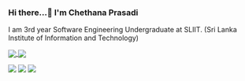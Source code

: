 ### Hi there...👋 I'm Chethana Prasadi 
I am 3rd year Software Engineering Undergraduate at SLIIT. (Sri Lanka Institute of Information and Technology)

<a href="https://github.com/chethuuu/github-readme-stats">
  <img align="center" src="https://github-readme-stats.vercel.app/api?username=chethuuu&&show_icons=true&title_color=tokyonight&icon_color=bb2acf&text_color=daf7dc&bg_color=151515">
</a>
<a href="https://github.com/chethuuu/convoychat">
  <img align="center" src="https://github-readme-stats.vercel.app/api/top-langs/?username=chethuuu&layout=compact&title_color=tokyonight&icon_color=bb2acf&text_color=daf7dc&bg_color=151515">
</a>

<br/> 

[![](https://img.shields.io/badge/Medium-12100E?style=for-the-badge&logo=medium&logoColor=white)](https://medium.com/@chethanaprasadi2000)
[![](https://img.shields.io/badge/linkedin-%230077B5.svg?style=for-the-badge&logo=linkedin)](www.linkedin.com/in/chethana-prasadi-46a6b822b/)
![](https://img.shields.io/badge/Facebook-1877F2?style=for-the-badge&logo=facebook&logoColor=white)
